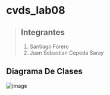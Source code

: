 # cvds_lab08
> ## **Integrantes**
>
> 1. Santiago Forero
> 2. Juan Sebastian Cepeda Saray
## Diagrama De Clases
![image](https://user-images.githubusercontent.com/89321404/224210017-f648793c-072f-4cc0-aae9-cf6c1e047929.png)
